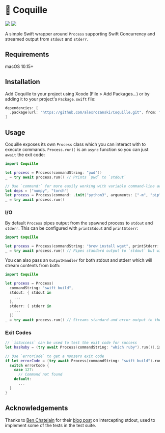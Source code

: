 # 🐚 Coquille

[![](https://img.shields.io/endpoint?url=https%3A%2F%2Fswiftpackageindex.com%2Fapi%2Fpackages%2Falexrozanski%2FCoquille%2Fbadge%3Ftype%3Dswift-versions)](https://swiftpackageindex.com/alexrozanski/Coquille)
[![](https://img.shields.io/endpoint?url=https%3A%2F%2Fswiftpackageindex.com%2Fapi%2Fpackages%2Falexrozanski%2FCoquille%2Fbadge%3Ftype%3Dplatforms)](https://swiftpackageindex.com/alexrozanski/Coquille)

A simple Swift wrapper around `Process` supporting Swift Concurrency and streamed output from `stdout` and `stderr`.

## Requirements

macOS 10.15+

## Installation

Add Coquille to your project using Xcode (File > Add Packages...) or by adding it to your project's `Package.swift` file:

```swift
dependencies: [
  .package(url: "https://github.com/alexrozanski/Coquille.git", from: "0.1.0")
]
```

## Usage

Coquille exposes its own `Process` class which you can interact with to execute commands. `Process.run()` is an `async` function so you can just `await` the exit code:

```swift
import Coquille

let process = Process(commandString: "pwd"))
_ = try await process.run() // Prints `pwd` to `stdout`

// Use `command:` for more easily working with variable command-line arguments
let deps = ["numpy", "torch"]
let process = Process(command: .init("python3", arguments: ["-m", "pip", "install"] + deps)))
_ = try await process.run()
```

### I/O

By default `Process` pipes output from the spawned process to `stdout` and `stderr`. This can be configured with `printStdout` and `printStderr`:

```swift
import Coquille

let process = Process(commandString: "brew install wget", printStderr: false))
_ = try await process.run() // Pipes standard output to `stdout` but will not pipe error output to `stderr`
```

You can also pass an `OutputHandler` for both stdout and stderr which will stream contents from both:

```swift
import Coquille

let process = Process(
  commandString: "swift build",
  stdout: { stdout in
    ...
  },
  stderr: { stderr in
    ...
  })
_ = try await process.run() // Streams standard and error output to the handlers provided to `stdout:` and `stderr:`
```

### Exit Codes

```swift
// `isSuccess` can be used to test the exit code for success
let hasRuby = (try await Process(commandString: "which ruby").run()).isSuccess

// Use `errorCode` to get a nonzero exit code
if let errorCode = (try await Process(commandString: "swift build").run()).errorCode {
  switch errorCode {
    case 127:
      // Command not found
    default:
      ...
  }
}
```

## Acknowledgements

Thanks to [Ben Chatelain](https://github.com/phatblat) for their [blog post](https://phatbl.at/2019/01/08/intercepting-stdout-in-swift.html) on intercepting stdout, used
to implement some of the tests in the test suite.
